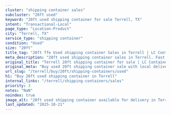 ```yaml
---
cluster: "shipping container sales"
subcluster: "20ft used"
keyword: "20ft used shipping container for sale Terrell, TX"
intent: "Transactional-Local"
page_type: "Location-Product"
city: "Terrell, TX"
service_type: "shipping container"
condition: "Used"
size: "20ft"
title_tag: "20ft Tfe Used shipping container Sales in Terrell | LC Container"
meta_description: "20ft used shipping container sales in Terrell. Fast delivery, competitive pricing. Serving shipping containers area. Quote ID: CBS. Call (214) 524-4168 for your free quote today."
original_title: "Terrell 20ft shipping container for sale | LC Container"
original_meta: "Buy used 20ft shipping container sale with local delivery in Terrell, TX. LC Container — local Since 2003. Request a fast quote today."
url_slug: "/terrell/buy/20ft/shipping-containers/used"
h1: "Buy 20ft used shipping container in Terrell"
internal_links: "/terrell/shipping-containers/sales"
priority: 3
notes: "NaN"
noindex: true
image_alt: "20ft used shipping container available for delivery in Terrell"
last_updated: "2025-10-21"
---
```


<!-- TODO: Add unique city/inventory copy, images, and internal links here. -->

